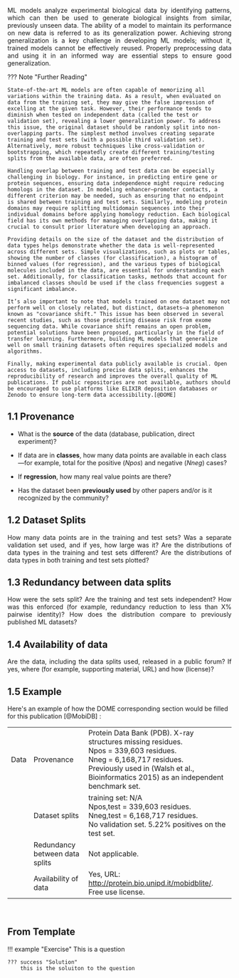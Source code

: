 <p style='text-align: justify;'>
ML models analyze experimental biological data by identifying patterns, which can then be used to generate biological insights from similar, previously unseen data. 
The ability of a model to maintain its performance on new data is referred to as its generalization power. 
Achieving strong generalization is a key challenge in developing ML models; without it, trained models cannot be effectively reused. 
Properly preprocessing data and using it in an informed way are essential steps to ensure good generalization.
</p>



??? Note "Further Reading"
	
    State-of-the-art ML models are often capable of memorizing all variations within the training data. As a result, when evaluated on data from the training set, they may give the false impression of excelling at the given task. However, their performance tends to diminish when tested on independent data (called the test or validation set), revealing a lower generalization power. To address this issue, the original dataset should be randomly split into non-overlapping parts. The simplest method involves creating separate training and test sets (with a possible third validation set). Alternatively, more robust techniques like cross-validation or bootstrapping, which repeatedly create different training/testing splits from the available data, are often preferred.
	
	Handling overlap between training and test data can be especially challenging in biology. For instance, in predicting entire gene or protein sequences, ensuring data independence might require reducing homologs in the dataset. In modeling enhancer–promoter contacts, a different criterion may be needed, such as ensuring that no endpoint is shared between training and test sets. Similarly, modeling protein domains may require splitting multidomain sequences into their individual domains before applying homology reduction. Each biological field has its own methods for managing overlapping data, making it crucial to consult prior literature when developing an approach.
	
	Providing details on the size of the dataset and the distribution of data types helps demonstrate whether the data is well-represented across different sets. Simple visualizations, such as plots or tables, showing the number of classes (for classification), a histogram of binned values (for regression), and the various types of biological molecules included in the data, are essential for understanding each set. Additionally, for classification tasks, methods that account for imbalanced classes should be used if the class frequencies suggest a significant imbalance.
	
	It’s also important to note that models trained on one dataset may not perform well on closely related, but distinct, datasets—a phenomenon known as "covariance shift." This issue has been observed in several recent studies, such as those predicting disease risk from exome sequencing data. While covariance shift remains an open problem, potential solutions have been proposed, particularly in the field of transfer learning. Furthermore, building ML models that generalize well on small training datasets often requires specialized models and algorithms.
	
	Finally, making experimental data publicly available is crucial. Open access to datasets, including precise data splits, enhances the reproducibility of research and improves the overall quality of ML publications. If public repositories are not available, authors should be encouraged to use platforms like ELIXIR deposition databases or Zenodo to ensure long-term data accessibility.[@DOME]
	

## 1.1 Provenance

- What is the __source__ of the data (database, publication, direct experiment)? 

- If data are in __classes__, how many data points are available in each class—for example, total for the positive (*Npos*) and negative (*Nneg*) cases? 

- If __regression__, how many real value points are there? 

- Has the dataset been __previously used__ by other papers and/or is it recognized by the community?


## 1.2 Dataset Splits

<p style='text-align: justify;'>
How many data points are in the training and test sets? Was a separate validation set used, and if yes, how large was it? Are the distributions of data types in the training and test sets different? Are the distributions of data types in both training and test sets plotted?</p>

## 1.3 Redundancy between data splits

<p style='text-align: justify;'>
 How were the sets split? Are the training and test sets independent? How was this enforced (for example, redundancy reduction to less than X% pairwise identity)? How does the distribution compare to previously published ML datasets?
 </p>

## 1.4 Availability of data

<p style='text-align: justify;'>
Are the data, including the data splits used, released in a public forum? If yes, where (for example, supporting material, URL) and how (license)?
</p>



## 1.5 Example

Here's an example of how the DOME corresponding section would be filled for this publication [@MobiDB] :

|      |        |      |
|-------    |-------    |---------  |
| Data    | Provenance     				    | Protein Data Bank (PDB). X-ray structures missing residues. <br>  Npos = 339,603 residues. <br>  Nneg = 6,168,717 residues. <br> Previously used in (Walsh et al., Bioinformatics 2015) as an independent benchmark set.   |
|     	  | Dataset splits    				    | training set: N/A <br>  Npos,test = 339,603 residues. <br>  Nneg,test = 6,168,717 residues. <br> No validation set. 5.22% positives on the test set.|
|     	  | Redundancy between data splits     | Not applicable.  |
|     	  | Availability of data    		    | Yes, URL: http://protein.bio.unipd.it/mobidblite/. <br> Free use license.|

<br> 

## From Template



!!! example "Exercise"
    This is a question

    ??? success "Solution"
        this is the soluiton to the question